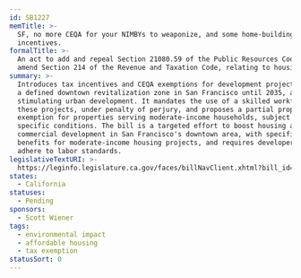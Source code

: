 ```yaml
---
id: SB1227
memTitle: >-
  SF, no more CEQA for your NIMBYs to weaponize, and some home-building
  incentives.
formalTitle: >-
  An act to add and repeal Section 21080.59 of the Public Resources Code, and to
  amend Section 214 of the Revenue and Taxation Code, relating to housing.
summary: >-
  Introduces tax incentives and CEQA exemptions for development projects within
  a defined downtown revitalization zone in San Francisco until 2035, aimed at
  stimulating urban development. It mandates the use of a skilled workforce for
  these projects, under penalty of perjury, and proposes a partial property tax
  exemption for properties serving moderate-income households, subject to
  specific conditions. The bill is a targeted effort to boost housing and
  commercial development in San Francisco's downtown area, with specific
  benefits for moderate-income housing projects, and requires developers to
  adhere to labor standards.
legislativeTextURI: >-
  https://leginfo.legislature.ca.gov/faces/billNavClient.xhtml?bill_id=202320240SB1227
states:
  - California
statuses:
  - Pending
sponsors:
  - Scott Wiener
tags:
  - environmental impact
  - affordable housing
  - tax exemption
statusSort: 0
---
```


